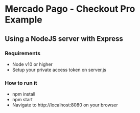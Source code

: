 # Mercado Pago - Checkout Pro Example

## Using a NodeJS server with Express

### Requirements
- Node v10 or higher
- Setup your private access token on server.js

### How to run it
- npm install
- npm start
- Navigate to http://localhost:8080 on your browser
